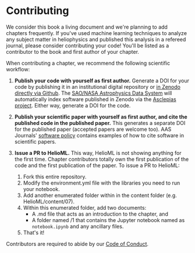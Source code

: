 # Contributing

We consider this book a living document and we're planning to add chapters frequently. If you've used machine learning techniques to analyze any subject matter in heliophysics and published this analysis in a refereed journal, please consider contributing your code! You'll be listed as a contributor to the book and first author of your chapter. 

When contributing a chapter, we recommend the following scientific workflow:

1. **Publish your code with yourself as first author.** Generate a DOI for your code by publishing it in an institutional digital repository or [in Zenodo directly via Github](https://guides.github.com/activities/citable-code/). The [SAO/NASA Astrophysics Data System](http://adsabs.harvard.edu/) will automatically index software published in Zenodo via the [Asclepias project](https://github.com/asclepias). Either way, generate a DOI for the code. 

2. **Publish your scientific paper with yourself as first author, and cite the published code in the published paper.** This generates a separate DOI for the published paper (accepted papers are welcome too). AAS Journals' [software policy](https://journals.aas.org/policy-statement-on-software/) contains examples of how to cite software in scientific papers.

3. **Issue a PR to HelioML.** This way, HelioML is not showing anything for the first time. Chapter contributors totally own the first publication of the code and the first publication of the paper. To issue a PR to HelioML:

   1. Fork this entire repository.
   2. Modify the environment.yml file with the libraries you need to run your notebook.
   3. Add another enumerated folder within in the content folder (e.g. HelioML/content/07).
   4. Within this enumerated folder, add two documents: 
       * A .md file that acts as an introduction to the chapter, and
       * A folder named /1 that contains the Jupyter notebook named as `notebook.ipynb` and any ancillary files.  
   5. That's it!

Contributors are required to abide by our [Code of Conduct](https://github.com/HelioML/HelioML/blob/master/CODE_OF_CONDUCT.md).